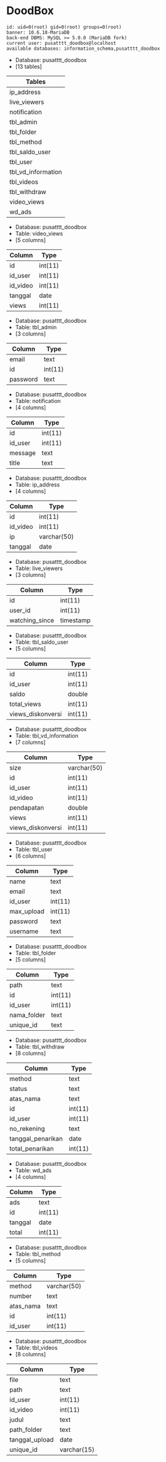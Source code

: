 # DoodBox

```uname: pusatttt,root
id: uid=0(root) gid=0(root) groups=0(root)
banner: 10.6.18-MariaDB
back-end DBMS: MySQL >= 5.0.0 (MariaDB fork)
current user: pusatttt_doodbox@localhost
available databases: information_schema,pusatttt_doodbox
```


- Database: pusatttt_doodbox
- [13 tables]

| Tables             |
|--------------------|
| ip_address         |
| live_viewers       |
| notification       |
| tbl_admin          |
| tbl_folder         |
| tbl_method         |
| tbl_saldo_user     |
| tbl_user           |
| tbl_vd_information |
| tbl_videos         |
| tbl_withdraw       |
| video_views        |
| wd_ads             |


- Database: pusatttt_doodbox
- Table: video_views
- [5 columns]

| Column   | Type    |
|----------|---------|
| id       | int(11) |
| id_user  | int(11) |
| id_video | int(11) |
| tanggal  | date    |
| views    | int(11) |

- Database: pusatttt_doodbox
- Table: tbl_admin
- [3 columns]


| Column   | Type    |
|----------|---------|
| email    | text    |
| id       | int(11) |
| password | text    |


- Database: pusatttt_doodbox
- Table: notification
- [4 columns]


| Column  | Type    |
|---------|---------|
| id      | int(11) |
| id_user | int(11) |
| message | text    |
| title   | text    |


- Database: pusatttt_doodbox
- Table: ip_address
- [4 columns]


| Column   | Type        |
|----------|-------------|
| id       | int(11)     |
| id_video | int(11)     |
| ip       | varchar(50) |
| tanggal  | date        |


- Database: pusatttt_doodbox
- Table: live_viewers
- [3 columns]


| Column         | Type      |
|----------------|-----------|
| id             | int(11)   |
| user_id        | int(11)   |
| watching_since | timestamp |


- Database: pusatttt_doodbox
- Table: tbl_saldo_user
- [5 columns]


| Column            | Type    |
|-------------------|---------|
| id                | int(11) |
| id_user           | int(11) |
| saldo             | double  |
| total_views       | int(11) |
| views_diskonversi | int(11) |


- Database: pusatttt_doodbox
- Table: tbl_vd_information
- [7 columns]


| Column            | Type        |
|-------------------|-------------|
| size              | varchar(50) |
| id                | int(11)     |
| id_user           | int(11)     |
| id_video          | int(11)     |
| pendapatan        | double      |
| views             | int(11)     |
| views_diskonversi | int(11)     |


- Database: pusatttt_doodbox
- Table: tbl_user
- [6 columns]


| Column     | Type    |
|------------|---------|
| name       | text    |
| email      | text    |
| id_user    | int(11) |
| max_upload | int(11) |
| password   | text    |
| username   | text    |


- Database: pusatttt_doodbox
- Table: tbl_folder
- [5 columns]


| Column      | Type    |
|-------------|---------|
| path        | text    |
| id          | int(11) |
| id_user     | int(11) |
| nama_folder | text    |
| unique_id   | text    |


- Database: pusatttt_doodbox
- Table: tbl_withdraw
- [8 columns]


| Column            | Type    |
|-------------------|---------|
| method            | text    |
| status            | text    |
| atas_nama         | text    |
| id                | int(11) |
| id_user           | int(11) |
| no_rekening       | text    |
| tanggal_penarikan | date    |
| total_penarikan   | int(11) |


- Database: pusatttt_doodbox
- Table: wd_ads
- [4 columns]


| Column  | Type    |
|---------|---------|
| ads     | text    |
| id      | int(11) |
| tanggal | date    |
| total   | int(11) |


- Database: pusatttt_doodbox
- Table: tbl_method
- [5 columns]


| Column    | Type        |
|-----------|-------------|
| method    | varchar(50) |
| number    | text        |
| atas_nama | text        |
| id        | int(11)     |
| id_user   | int(11)     |


- Database: pusatttt_doodbox
- Table: tbl_videos
- [8 columns]


| Column         | Type        |
|----------------|-------------|
| file           | text        |
| path           | text        |
| id_user        | int(11)     |
| id_video       | int(11)     |
| judul          | text        |
| path_folder    | text        |
| tanggal_upload | date        |
| unique_id      | varchar(15) |
